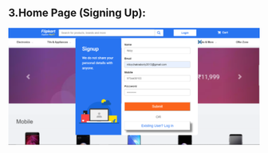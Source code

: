 ## 3.Home Page (Signing Up): 

![](https://github.com/niloy2019/flipkart/blob/master/images/signup.PNG)
